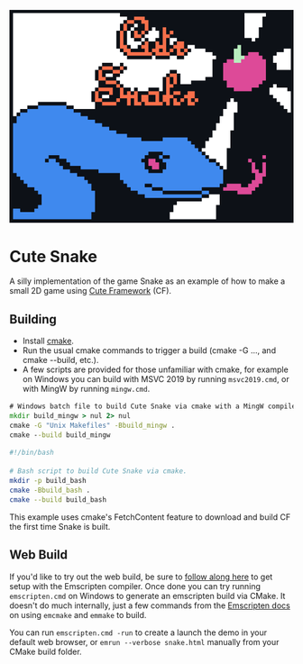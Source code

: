 <p align="center">
<img src=https://github.com/RandyGaul/cute_snake/blob/master/title.gif>
</p>

# Cute Snake

A silly implementation of the game Snake as an example of how to make a small 2D game using [Cute Framework](https://github.com/RandyGaul/cute_framework) (CF).

## Building

* Install [cmake](https://cmake.org/).
* Run the usual cmake commands to trigger a build (cmake -G ..., and cmake --build, etc.).
* A few scripts are provided for those unfamiliar with cmake, for example on Windows you can build with MSVC 2019 by running `msvc2019.cmd`, or with MingW by running `mingw.cmd`.

```cmd
# Windows batch file to build Cute Snake via cmake with a MingW compiler.
mkdir build_mingw > nul 2> nul
cmake -G "Unix Makefiles" -Bbuild_mingw .
cmake --build build_mingw
```

```bash
#!/bin/bash

# Bash script to build Cute Snake via cmake.
mkdir -p build_bash
cmake -Bbuild_bash .
cmake --build build_bash
```

This example uses cmake's FetchContent feature to download and build CF the first time Snake is built.

## Web Build

If you'd like to try out the web build, be sure to [follow along here](https://randygaul.github.io/cute_framework/#/topics/emscripten) to get setup with the Emscripten compiler. Once done you can try running `emscripten.cmd` on Windows to generate an emscripten build via CMake. It doesn't do much internally, just a few commands from the [Emscripten docs](https://emscripten.org/docs/compiling/Building-Projects.html) on using `emcmake` and `emmake` to build.

You can run `emscripten.cmd -run` to create a launch the demo in your default web browser, or `emrun --verbose snake.html` manually from your CMake build folder.
